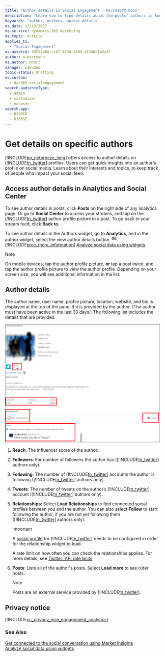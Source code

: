```yaml
---
title: "Author details in Social Engagement | Microsoft Docs"
description: "Learn how to find details about the posts' authors in Social Engagement."
keywords: "author, authors, author details"
ms.date: 12/19/2017
ms.service: dynamics-365-marketing
ms.topic: article
applies_to: 
  - "Social Engagement"
ms.assetid: 99522a0a-cc87-4530-8595-afd48c1a2a3f
author: m-hartmann
ms.author: mhart
manager: sakudes
topic-status: Drafting
ms.custom: 
  - dyn365-socialengagement
search.audienceType: 
  - admin
  - customizer
  - enduser
search.app: 
  - D365CE
  - D365SE
---
```


# Get details on specific authors
[!INCLUDE[pn_netbreeze_long](../includes/pn-social-engagement-long.md)] offers access to author details on [!INCLUDE[tn_twitter](../includes/tn-twitter.md)] profiles. Users can get quick insights into an author's profile on social media. Learn about their interests and topics, to keep track of people who impact your social feed.  
  
## Access author details in Analytics and Social Center  
To see author details in posts, click **Posts** on the right side of any analytics page. Or go to **Social Center** to access your streams, and tap on the [!INCLUDE[tn_twitter](../includes/tn-twitter.md)] author profile picture in a post. To go back to your stream feed, click **Back to**.  
  
To see author details in the Authors widget, go to **Analytics**, and in the author widget, select the view author details button. ![view author details button in market insights](media/author-details-icon.png "View author details button in Market Insights"). [!INCLUDE[proc_more_information](../includes/proc-more-information.md)] [Analyze social data using widgets](analyze-social-data-using-widgets.md)  
  
> [!NOTE]
>  On mobile devices, tap the author profile picture, **or** tap a post twice, and tap the author profile picture to view the author profile. Depending on your screen size, you will see additional information in the list.  
  
## Author details  
The author name, user name, profile picture, location, website, and bio is displayed at the top of the panel if it is provided by the author. (The author must have been active in the last 30 days.) The following list includes the details that are provided.  
 
![image of the author details view](media/author-details.png "Image of the author details view")
 
1. **Reach**: The influencer score of the author.  
  
2. **Followers**: For number of followers the author has ([!INCLUDE[tn_twitter](../includes/tn-twitter.md)] authors only).  
  
3. **Following**: The number of [!INCLUDE[tn_twitter](../includes/tn-twitter.md)] accounts the author is following ([!INCLUDE[tn_twitter](../includes/tn-twitter.md)] authors only).  
  
4. **Tweets**: The number of tweets on the author’s [!INCLUDE[tn_twitter](../includes/tn-twitter.md)] account ([!INCLUDE[tn_twitter](../includes/tn-twitter.md)] authors only).  
  
5. **Relationships**: Select **Load Relationships** to find connected social profiles between you and the author. You can also select **Follow** to start following the author, if you are not yet following them ([!INCLUDE[tn_twitter](../includes/tn-twitter.md)] authors only).  
  
   > [!IMPORTANT]
   > A [social profile](manage-social-profiles.md) for [!INCLUDE[tn_twitter](../includes/tn-twitter.md)] needs to be configured in order for the relationship widget to load.  
   > 
   > A rate limit on how often you can check the relationships applies. For more details, see [Twitter: API rate limits](https://dev.twitter.com/rest/public/rate-limiting)  
  
6. **Posts**: Lists all of the author's posts. Select **Load more** to see older posts.  
  
   > [!NOTE]
   >  Posts are an external service provided by [!INCLUDE[tn_twitter](../includes/tn-twitter.md)].  
  
## Privacy notice  
 [!INCLUDE[cc_privacy_mse_engagement_analytics](../includes/cc-privacy-mse-engagement-analytics.md)]  
  
### See Also  
[Get connected to the social conversation using Market Insights](get-connected-social-conversation.md)    
[Analyze social data using widgets](analyze-social-data-using-widgets.md)
 
